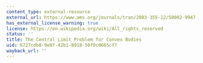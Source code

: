 ```yaml
---
content_type: external-resource
external_url: https://www.ams.org/journals/tran/2003-355-12/S0002-9947-03-03085-X/S0002-9947-03-03085-X.pdf
has_external_license_warning: true
license: https://en.wikipedia.org/wiki/All_rights_reserved
status: ''
title: The Central Limit Problem for Convex Bodies
uid: 6727cdb8-9e8f-42b1-8918-50f9c0665cf7
wayback_url: ''
---
```

